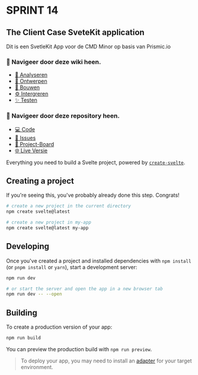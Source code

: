 # SPRINT 14
## The Client Case SveteKit application
Dit is een SvetleKit App voor de CMD Minor op basis van Prismic.io 

### 🧭 Navigeer door deze wiki heen.
* [👀 Analyseren](https://github.com/M4TThys123/SPRINT-14-The-Client-Case/wiki/%F0%9F%91%80-Analyseren)
* [🎨 Ontwerpen](https://github.com/M4TThys123/SPRINT-14-The-Client-Case/wiki/%F0%9F%8E%A8-Ontwerpen)
* [🔨 Bouwen](https://github.com/M4TThys123/SPRINT-14-The-Client-Case/wiki/%F0%9F%94%A8-Bouwen)
* [⚙️ Intergreren](https://github.com/M4TThys123/SPRINT-14-The-Client-Case/wiki/%E2%9A%99%EF%B8%8F-Integreren)
* [✨ Testen](https://github.com/M4TThys123/SPRINT-14-The-Client-Case/wiki/%E2%9C%A8-Testen)

### 🧭 Navigeer door deze repository heen.
* [💻 Code](https://github.com/M4TThys123/SPRINT-14-The-Client-Case)
* [🛑 Issues](https://github.com/M4TThys123/SPRINT-14-The-Client-Case/issues)
* [📕 Project-Board](https://github.com/users/M4TThys123/projects/4/views/1?layout=board)
* [🌐 Live Versie]()








Everything you need to build a Svelte project, powered by [`create-svelte`](https://github.com/sveltejs/kit/tree/master/packages/create-svelte).

## Creating a project

If you're seeing this, you've probably already done this step. Congrats!

```bash
# create a new project in the current directory
npm create svelte@latest

# create a new project in my-app
npm create svelte@latest my-app
```

## Developing

Once you've created a project and installed dependencies with `npm install` (or `pnpm install` or `yarn`), start a development server:

```bash
npm run dev

# or start the server and open the app in a new browser tab
npm run dev -- --open
```

## Building

To create a production version of your app:

```bash
npm run build
```

You can preview the production build with `npm run preview`.

> To deploy your app, you may need to install an [adapter](https://kit.svelte.dev/docs/adapters) for your target environment.
